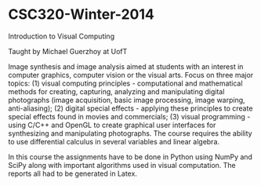 # CSC320-Winter-2014
Introduction to Visual Computing

Taught by Michael Guerzhoy at UofT

Image synthesis and image analysis aimed at students with an interest in computer graphics, computer vision or the visual arts. Focus on three major topics: (1) visual computing principles - computational and mathematical methods for creating, capturing, analyzing and manipulating digital photographs (image acquisition, basic image processing, image warping, anti-aliasing); (2) digital special effects - applying these principles to create special effects found in movies and commercials; (3) visual programming - using C/C++ and OpenGL to create graphical user interfaces for synthesizing and manipulating photographs. The course requires the ability to use differential calculus in several variables and linear algebra.

In this course the assignments have to be done in Python using NumPy and SciPy along with important algorithms used in visual computation. The reports all had to be generated in Latex.
